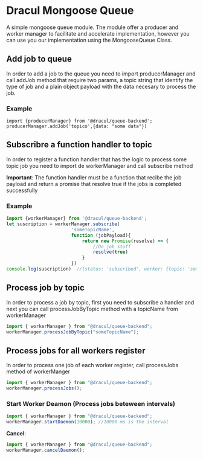 # Dracul Mongoose Queue

A simple mongoose queue module. The module offer a producer and worker manager
to facilitate and accelerate implementation, however you can use you our
implementation using the MongooseQueue Class.

## Add job to queue

In order to add a job to the queue you need to import producerManager and call
addJob method that require two params, a topic string that identify the type of
job and a plain object payload with the data necesary to process the job.

### Example

```$xslt
import {producerManager} from '@dracul/queue-backend';
producerManager.addJob('topico',{data: "some data"})
```

## Subscribre a function handler to topic

In order to register a function handler that has the logic to process some topic
job you need to import de workerManager and call subscribe method

**Important**: The function handler must be a function that recibe the job
payload and return a promise that resolve true if the jobs is completed
successfully

### Example

```js
import {workerManager} from '@dracul/queue-backend';
let suscription = workerManager.subscribe(
                        'someTopicName', 
                        function (jobPayload){ 
                            return new Promise(resolve) => {
                                //Do job stuff
                                resolve(true)
                            }       
                        })
console.log(suscription)  //{status: 'subscribed', worker: {topic: 'someTopicName', workerInstance: <MongooseQueue>} }
```

## Process job by topic

In order to process a job by topic, first you need to subscribe a handler and
next you can call processJobByTopic method with a topicName from workerManager

```js
import { workerManager } from "@dracul/queue-backend";
workerManager.processJobByTopic("someTopicName");
```

## Process jobs for all workers register

In order to process one job of each worker register, call processJobs method of
workerManger

```js
import { workerManager } from "@dracul/queue-backend";
workerManager.processJobs();
```

### Start Worker Deamon (Process jobs beteween intervals)

```js
import { workerManager } from "@dracul/queue-backend";
workerManager.startDaemon(10000); //10000 ms is the interval
```

**Cancel**:

```js
import { workerManager } from "@dracul/queue-backend";
workerManager.cancelDaemon();
```
